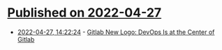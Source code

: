 # [Published on 2022-04-27](index.md)

* [2022-04-27, 14:22:24](https://news.ycombinator.com/item?id=31180242) - [Gitlab New Logo: DevOps Is at the Center of Gitlab](https://about.gitlab.com/blog/2022/04/27/devops-is-at-the-center-of-gitlab/)
